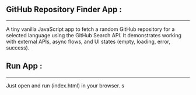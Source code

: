 GitHub Repository Finder App :
-------------------------------------------------------------------
-------------------------------------------------------------------
A tiny vanilla JavaScript app to fetch a random GitHub repository for a selected language using the GitHub Search API. It demonstrates working with external APIs, async flows, and UI states (empty, loading, error, success).

Run App :
-------------------------------------------------------------------
-------------------------------------------------------------------
Just open and run (index.html) in your browser. 
s
